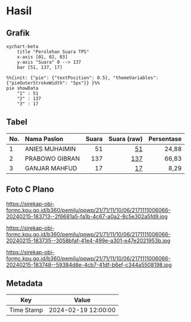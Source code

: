 # Hasil

## Grafik

```mermaid
xychart-beta
    title "Perolehan Suara TPS"
    x-axis [01, 02, 03]
    y-axis "Suara" 0 --> 137
    bar [51, 137, 17]
```

```mermaid
%%{init: {"pie": {"textPosition": 0.5}, "themeVariables": {"pieOuterStrokeWidth": "5px"}} }%%
pie showData
    "1" : 51
    "2" : 137
    "3" : 17
```

## Tabel

| No. | Nama Paslon    | Suara | Suara (raw) | Persentase |
|:--- |:-------------- | -----:| -----------:| ----------:|
| 1   | ANIES MUHAIMIN | 51    | [51][p-1]   | 24,88      |
| 2   | PRABOWO GIBRAN | 137   | [137][p-2]  | 66,83      |
| 3   | GANJAR MAHFUD  | 17    | [17][p-3]   | 8,29       |


[p-1]: https://github.com/gigit-pemilu/pemilu-2024-21-kepulauan-riau/blob/main/pilpres/hitung-suara/sub/21-kepulauan-riau/sub/71-kota-batam/sub/11-sagulung/sub/1006-sungai-pelunggut/sub/066-tps/sub/paslon-1.txt
[p-2]: https://github.com/gigit-pemilu/pemilu-2024-21-kepulauan-riau/blob/main/pilpres/hitung-suara/sub/21-kepulauan-riau/sub/71-kota-batam/sub/11-sagulung/sub/1006-sungai-pelunggut/sub/066-tps/sub/paslon-2.txt
[p-3]: https://github.com/gigit-pemilu/pemilu-2024-21-kepulauan-riau/blob/main/pilpres/hitung-suara/sub/21-kepulauan-riau/sub/71-kota-batam/sub/11-sagulung/sub/1006-sungai-pelunggut/sub/066-tps/sub/paslon-3.txt

## Foto C Plano

https://sirekap-obj-formc.kpu.go.id/b360/pemilu/ppwp/21/71/11/10/06/2171111006066-20240215-183713--2f6681a5-fa1b-4c67-a0a2-8c5e302a5fd9.jpg

https://sirekap-obj-formc.kpu.go.id/b360/pemilu/ppwp/21/71/11/10/06/2171111006066-20240215-183735--3058bfaf-41e4-499e-a301-e47e2021953b.jpg

https://sirekap-obj-formc.kpu.go.id/b360/pemilu/ppwp/21/71/11/10/06/2171111006066-20240215-183748--59384d8e-4cb7-41df-b6ef-c344a5508198.jpg


## Metadata

| Key        | Value               |
| ---------- | ------------------- |
| Time Stamp | 2024-02-19 12:00:00 |



